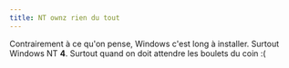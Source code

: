 ```yaml
---
title: NT ownz rien du tout
---
```


Contrairement à ce qu'on pense, Windows c'est long à installer. Surtout
Windows NT **4**. Surtout quand on doit attendre les boulets du coin :(

